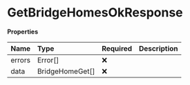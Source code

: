 # GetBridgeHomesOkResponse

**Properties**

| Name   | Type            | Required | Description |
| :----- | :-------------- | :------- | :---------- |
| errors | Error[]         | ❌       |             |
| data   | BridgeHomeGet[] | ❌       |             |
